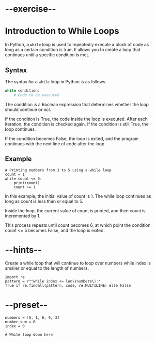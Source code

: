 # --exercise--

# Introduction to While Loops

In Python, a `while` loop is used to repeatedly execute a block of code as long as a certain condition is true. It allows you to create a loop that continues until a specific condition is met.

## Syntax

The syntax for a `while` loop in Python is as follows:

```python
while condition:
    # Code to be executed
```

The condition is a Boolean expression that determines whether the loop should continue or not. 

If the condition is True, the code inside the loop is executed. After each iteration, the condition is checked again. If the condition is still True, the loop continues. 

If the condition becomes False, the loop is exited, and the program continues with the next line of code after the loop.

## Example

```
# Printing numbers from 1 to 5 using a while loop
count = 1
while count <= 5:
    print(count)
    count += 1
```

In this example, the initial value of count is 1. The while loop continues as long as count is less than or equal to 5. 

Inside the loop, the current value of count is printed, and then count is incremented by 1. 

This process repeats until count becomes 6, at which point the condition count <= 5 becomes False, and the loop is exited.

# --hints--

Create a while loop that will continue to loop over numbers while index is smaller or equal to the length of numbers.

```
import re
pattern = r"^while index <= len\(numbers\):"
True if re.findall(pattern, code, re.MULTILINE) else False
```

# --preset--

```
numbers = [5, 1, 6, 9, 3]
number_sum = 0
index = 0

# While loop down here
```